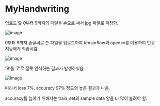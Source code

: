 # MyHandwriting

업로드 할 0부터 9까지의 파일을 손으로 써서 jpg 파일로 저장함.

![image](https://user-images.githubusercontent.com/75656859/229448577-43e1354a-e0ee-4013-a8b7-f9bb6ec7116a.png)


0부터 9까지 손글씨로 쓴 파일을 업로드하여 tensorflow와 opencv를 이용하여 인공지능에게 학습시킴.


![image](https://user-images.githubusercontent.com/75656859/229445591-4f1aabbe-3d47-4b4b-a4df-3d226764b77e.png)

'9'를 '7'로 잘못 인식하는 결과가 발생하였음.


![image](https://user-images.githubusercontent.com/75656859/229445698-b6fc7e6a-cd72-4900-99a7-1f96d508b88c.png)

따라서 loss 7%, accuracy 97% 정도의 높은 결과가 나옴.

accuracy를 높이기 위해서는 train_set의 sample data 양을 더 많이 늘려야 함.

